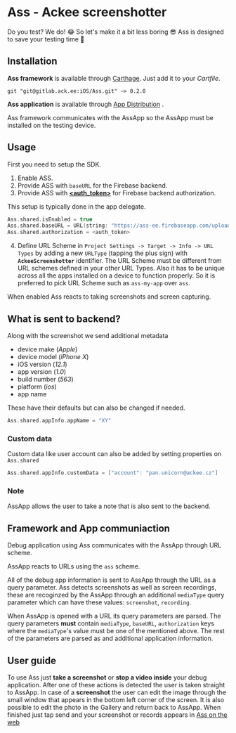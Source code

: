 # Ass - Ackee screenshotter

Do you test? We do! 😂 So let's make it a bit less boring 😎 Ass is designed to save your testing time 💪

## Installation

**Ass framework** is available through [Carthage](https://github.org/Carthage/Carthage). Just add it to your _Cartfile_. 

```
git "git@gitlab.ack.ee:iOS/Ass.git" ~> 0.2.0
```

**Ass application** is available through [App Distribution]() .

Ass framework communicates with the AssApp so the AssApp must be installed on the testing device.

## Usage

First you need to setup the SDK. 

1. Enable ASS.
2. Provide ASS with `baseURL` for the Firebase backend.
3. Provide ASS with **[<auth_token>](https://ackee.passwd.team/secrets/utLLPiEx8RhCyab8m8bP)** for Firebase backend authorization.

This setup is typically done in the app delegate.

```swift
Ass.shared.isEnabled = true
Ass.shared.baseURL = URL(string: "https://ass-ee.firebaseapp.com/upload")!
Ass.shared.authorization = <auth_token>
```

4. Define URL Scheme in `Project Settings -> Target -> Info -> URL Types` by adding a new `URLType` (tapping the plus sign) with **`AckeeScreenshotter`** identifier. The URL Scheme must be different from URL schemes defined in your other URL Types. Also it has to be unique across all the apps installed on a device to function properly. So it is preferred to pick URL Scheme such as `ass-my-app` over `ass`.

When enabled Ass reacts to taking screenshots and screen capturing.

## What is sent to backend?

Along with the screenshot we send additional metadata
- device make (_Apple_)
- device model (_iPhone X_)
- iOS version (_12.1_)
- app version (_1.0_)
- build number (_563_)
- platform (_ios_)
- app name

These have their defaults but can also be changed if needed.

```swift
Ass.shared.appInfo.appName = "XY"
```

### Custom data

Custom data like user account can also be added by setting properties on `Ass.shared`

```swift
Ass.shared.appInfo.customData = ["account": "pan.unicorn@ackee.cz"]
```

### Note

AssApp allows the user to take a note that is also sent to the backend.

## Framework and App communiaction

Debug application using Ass communicates with the AssApp through URL scheme. 

AssApp reacts to URLs using the `ass` scheme.

All of the debug app information is sent to AssApp through the URL as a query parameter. Ass detects screenshots as well as screen recordings, these are recoginzed by the AssApp through an additional `mediaType` query parameter which can have these values: `screenshot`, `recording`. 

When AssApp is opened with a URL its query parameters are parsed. The query parameters **must** contain `mediaType`, `baseURL`, `authorization` keys where the `mediaType`'s value must be one of the mentioned above. The rest of the parameters are parsed as and additional application information.

## User guide

To use Ass just **take a screenshot** or **stop a video inside** your debug application. 
After one of these actions is detected the user is taken straight to AssApp. In case of a **screenshot** the user can edit the image through the small window that appears in the bottom left corner of the screen. It is also possible to edit the photo in the Gallery and return back to AssApp. When finished just tap send and your screenshot or records appears in [Ass on the web](https://ass-ee.firebaseapp.com/)

